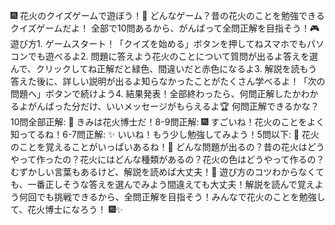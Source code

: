 🎆 花火のクイズゲームで遊ぼう！🌟 どんなゲーム？昔の花火のことを勉強できるクイズゲームだよ！ 全部で10問あるから、がんばって全問正解を目指そう！🎮 遊び方1. ゲームスタート！「クイズを始める」ボタンを押してねスマホでもパソコンでも遊べるよ2. 問題に答えよう花火のことについて質問が出るよ答えを選んで、クリックしてね正解だと緑色、間違いだと赤色になるよ3. 解説を読もう答えた後に、詳しい説明が出るよ知らなかったことがたくさん学べるよ！「次の問題へ」ボタンで続けよう4. 結果発表！全部終わったら、何問正解したかわかるよがんばった分だけ、いいメッセージがもらえるよ🏆 何問正解できるかな？10問全部正解: 🎉 きみは花火博士だ！8-9問正解: 🎆 すごいね！花火のことをよく知ってるね！6-7問正解: ✨ いいね！もう少し勉強してみよう！5問以下: 🌟 花火のことを覚えることがいっぱいあるね！🎪 どんな問題が出るの？昔の花火はどうやって作ったの？花火にはどんな種類があるの？花火の色はどうやって作るの？むずかしい言葉もあるけど、解説を読めば大丈夫！🎯 遊び方のコツわからなくても、一番正しそうな答えを選んでみよう間違えても大丈夫！解説を読んで覚えよう何回でも挑戦できるから、全問正解を目指そう！みんなで花火のことを勉強して、花火博士になろう！ 🎆✨
